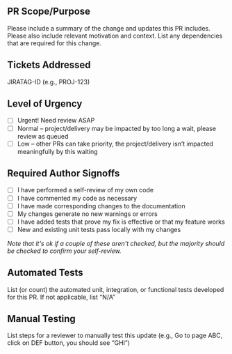## PR Scope/Purpose
Please include a summary of the change and updates this PR includes. Please also include relevant motivation and context. List any dependencies that are required for this change.

## Tickets Addressed
JIRATAG-ID (e.g., PROJ-123)

## Level of Urgency
- [ ] Urgent! Need review ASAP
- [ ] Normal – project/delivery may be impacted by too long a wait, please review as queued
- [ ] Low – other PRs can take priority, the project/delivery isn’t impacted meaningfully by this waiting

## Required Author Signoffs
- [ ] I have performed a self-review of my own code
- [ ] I have commented my code as necessary
- [ ] I have made corresponding changes to the documentation
- [ ] My changes generate no new warnings or errors
- [ ] I have added tests that prove my fix is effective or that my feature works
- [ ] New and existing unit tests pass locally with my changes

*Note that it's ok if a couple of these aren't checked, but the majority should be checked to confirm your self-review.*

## Automated Tests
List (or count) the automated unit, integration, or functional tests developed for this PR. If not applicable, list “N/A”

## Manual Testing
List steps for a reviewer to manually test this update (e.g., Go to page ABC, click on DEF button, you should see “GHI”)
